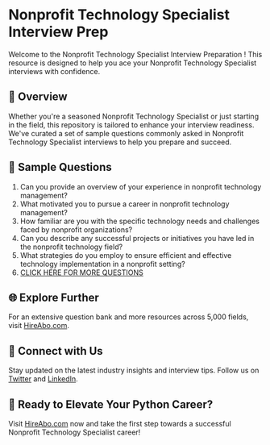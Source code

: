 # Nonprofit Technology Specialist Interview Prep

Welcome to the Nonprofit Technology Specialist Interview Preparation ! This resource is designed to help you ace your Nonprofit Technology Specialist interviews with confidence.

## 🚀 Overview

Whether you're a seasoned Nonprofit Technology Specialist or just starting in the field, this repository is tailored to enhance your interview readiness. We've curated a set of sample questions commonly asked in Nonprofit Technology Specialist interviews to help you prepare and succeed.

## 📝 Sample Questions

1. Can you provide an overview of your experience in nonprofit technology management?
2. What motivated you to pursue a career in nonprofit technology management?
3. How familiar are you with the specific technology needs and challenges faced by nonprofit organizations?
4. Can you describe any successful projects or initiatives you have led in the nonprofit technology field?
5. What strategies do you employ to ensure efficient and effective technology implementation in a nonprofit setting?
6. [CLICK HERE FOR MORE QUESTIONS](https://hireabo.com/job/13_3_18/Nonprofit%20Technology%20Specialist)

## 🌐 Explore Further

For an extensive question bank and more resources across 5,000 fields, visit [HireAbo.com](https://www.hireabo.com).

## 📱 Connect with Us

Stay updated on the latest industry insights and interview tips. Follow us on [Twitter](https://twitter.com/hireabo) and [LinkedIn](https://www.linkedin.com/in/hire-abo-3609972a8/).

## 🚀 Ready to Elevate Your Python Career?

Visit [HireAbo.com](https://www.hireabo.com) now and take the first step towards a successful Nonprofit Technology Specialist career!